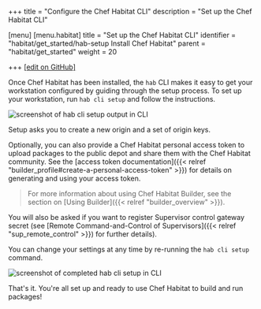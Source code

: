 +++
title = "Configure the Chef Habitat CLI"
description = "Set up the Chef Habitat CLI"

[menu]
  [menu.habitat]
    title = "Set up the Chef Habitat CLI"
    identifier = "habitat/get_started/hab-setup Install Chef Habitat"
    parent = "habitat/get_started"
    weight = 20

+++
[\[edit on GitHub\]](https://github.com/habitat-sh/habitat/blob/master/components/docs-chef-io/content/habitat/hab_setup.md)

Once Chef Habitat has been installed, the `hab` CLI makes it easy to get your workstation configured by guiding through the setup process. To set up your workstation, run `hab cli setup` and follow the instructions.

<img alt="screenshot of hab cli setup output in CLI" src="/images/habitat/hab-setup.png">

Setup asks you to create a new origin and a set of origin keys.

Optionally, you can also provide a Chef Habitat personal access token to upload packages to the public depot and share them with the Chef Habitat community. See the [access token documentation]({{< relref "builder_profile#create-a-personal-access-token" >}}) for details on generating and using your access token.

> For more information about using Chef Habitat Builder, see the section on [Using Builder]({{< relref "builder_overview" >}}).

You will also be asked if you want to register Supervisor control gateway secret (see [Remote Command-and-Control of Supervisors]({{< relref "sup_remote_control" >}}) for further details).

You can change your settings at any time by re-running the `hab cli setup` command.

<img alt="screenshot of completed hab cli setup in CLI" src="/images/habitat/hab-setup-complete.png">

That's it. You're all set up and ready to use Chef Habitat to build and run packages!
